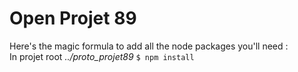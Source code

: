 # Open Projet 89
Here's the magic formula to add all the node packages you'll need :   
In projet root _../proto\_projet89_ ``$ npm install `` 
